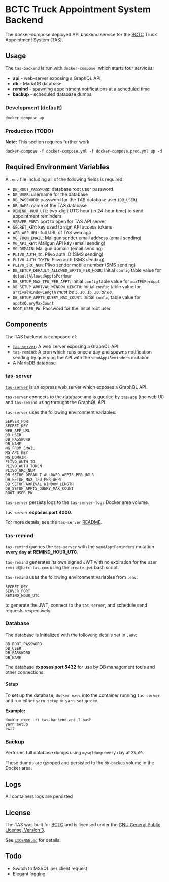 # BCTC Truck Appointment System Backend
The docker-compose deployed API backend service for the [BCTC](http://www.bctc-lb.com/) Truck Appointment System (TAS).

## Usage
The `tas-backend` is run with `docker-compose`, which starts four services:

* **api** - web-server exposing a GraphQL API
* **db** - MariaDB database
* **remind** - spawning appointment notifications at a scheduled time
* **backup** - scheduled database dumps

### Development (default)

```
docker-compose up
```

### Production (TODO)
**Note:** This section requires further work

```
docker-compose -f docker-compose.yml -f docker-compose.prod.yml up -d
```

## Required Environment Variables
A `.env` file including all of the following fields is required:

* `DB_ROOT_PASSWORD`: database root user password
* `DB_USER`: username for the database
* `DB_PASSWORD`: password for the TAS database user (`DB_USER`)
* `DB_NAME`: name of the TAS database
* `REMIND_HOUR_UTC`: two-digit UTC hour (in 24-hour time) to send appointment reminders
* `SERVER_PORT`: port to open for TAS API server
* `SECRET_KEY`: key used to sign API access tokens
* `WEB_APP_URL`: full URL of TAS web app
* `MG_FROM_EMAIL`: Mailgun sender email address (email sending)
* `MG_API_KEY`: Mailgun API key (email sending)
* `MG_DOMAIN`: Mailgun domain (email sending)
* `PLIVO_AUTH_ID`: Plivo auth ID (SMS sending)
* `PLIVO_AUTH_TOKEN`: Plivo auth (SMS sending)
* `PLIVO_SRC_NUM`: Plivo sender mobile number (SMS sending)
* `DB_SETUP_DEFAULT_ALLOWED_APPTS_PER_HOUR`: Initial `config` table value for `defaultAllowedApptsPerHour`
* `DB_SETUP_MAX_TFU_PER_APPT`: Initial `config` table value for `maxTFUPerAppt`
* `DB_SETUP_ARRIVAL_WINDOW_LENGTH`: Initial `config` table value for `arrivalWindowLength` *must be `5`, `10`, `15`, `30`, or `60`*
* `DB_SETUP_APPTS_QUERY_MAX_COUNT`: Initial `config` table value for `apptsQueryMaxCount`
* `ROOT_USER_PW`: Password for the initial root user

## Components
The TAS backend is composed of:

* [`tas-server`](https://github.com/j-d-b/tas-server/): A web server exposing a GraphQL API
* `tas-remind`: A cron which runs once a day and spawns notification sending by querying the API with the `sendApptReminders` mutation
* A MariaDB database

### tas-server
[`tas-server`](https://hub.docker.com/r/jbrdy/tas-server/) is an express web server which exposes a GraphQL API.

`tas-server` connects to the database and is queried by [`tas-app`](https://github.com/j-d-b/tas-app/) (the web UI) and `tas-remind` using throught the GraphQL API.

`tas-server` uses the following environment variables:

```
SERVER_PORT
SECRET_KEY
WEB_APP_URL
DB_USER
DB_PASSWORD
DB_NAME
MG_FROM_EMAIL
MG_API_KEY
MG_DOMAIN
PLIVO_AUTH_ID
PLIVO_AUTH_TOKEN
PLIVO_SRC_NUM
DB_SETUP_DEFAULT_ALLOWED_APPTS_PER_HOUR
DB_SETUP_MAX_TFU_PER_APPT
DB_SETUP_ARRIVAL_WINDOW_LENGTH
DB_SETUP_APPTS_QUERY_MAX_COUNT
ROOT_USER_PW
```

`tas-server` persists logs to the `tas-server-logs` Docker area volume.

`tas-server` **exposes port 4000**.

For more details, see the `tas-server` [README](https://github.com/j-d-b/tas-server/blob/master/README.md).

### tas-remind
`tas-remind` queries the `tas-server` with the `sendApptReminders` mutation **every day at REMIND_HOUR_UTC**.

`tas-remind` generates its own signed JWT with no expiration for the user `remind@bctc-tas.com` using the `create-jwt` bash script.

`tas-remind` uses the following environment variables from `.env`:

```
SECRET_KEY
SERVER_PORT
REMIND_HOUR_UTC
```

to generate the JWT, connect to the `tas-server`, and schedule send requests respectively.

### Database
The database is initialized with the following details set in `.env`:

```
DB_ROOT_PASSWORD
DB_USER
DB_PASSWORD
DB_NAME
```

The database **exposes port 5432** for use by DB management tools and other connections.

#### Setup
To set up the database, `docker exec` into the container running `tas-server` and run either `yarn setup` or `yarn setup:dev`.

**Example:**

```
docker exec -it tas-backend_api_1 bash
yarn setup
exit
```

### Backup
Performs full database dumps using `mysqldump` every day at `23:00`.

These dumps are gzipped and persisted to the `db-backup` volume in the Docker area.

## Logs
All containers logs are persisted

## License
The TAS was built for [BCTC](http://www.bctc-lb.com/) and is licensed under the [GNU General Public License, Version 3](https://www.gnu.org/licenses/gpl-3.0.en.html).

See [`LICENSE.md`](https://github.com/j-d-b/tas-backend/blob/master/LICENSE.md) for details.

## Todo

* Switch to MSSQL per client request
* Elegant logging
